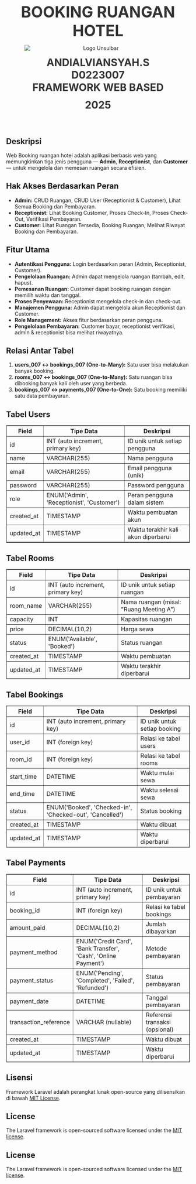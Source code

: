 <div align="center">
    <h2 style="margin:0; font-size:3em; color:#333;">BOOKING RUANGAN HOTEL</h2>
    <img src="/public/logo unsulbar.jpeg" alt="Logo Unsulbar" style="display:block; margin:1em auto; max-width:80%; height:auto;" />
    <h2 style="margin:0; font-size:2em; color:#333;">ANDIALVIANSYAH.S</h2>
    <h2 style="margin:0; font-size:2em; color:#333;">D0223007</h2>
    <h2 style="margin:0; font-size:2em; color:#333;">FRAMEWORK WEB BASED</h2>
    <h2 style="margin-top:0.5em; font-size:2em; color:#333;">2025</h2>
  </div>

  <h2>Deskripsi</h2>
  <p>
    Web Booking ruangan hotel adalah aplikasi berbasis web yang memungkinkan tiga jenis pengguna — <strong>Admin</strong>, <strong>Receptionist</strong>, dan <strong>Customer</strong> — untuk mengelola dan memesan ruangan secara efisien.
  </p>

  <h2>Hak Akses Berdasarkan Peran</h2>
  <ul>
    <li><strong>Admin:</strong> CRUD Ruangan, CRUD User (Receptionist & Customer), Lihat Semua Booking dan Pembayaran.</li>
    <li><strong>Receptionist:</strong> Lihat Booking Customer, Proses Check-In, Proses Check-Out, Verifikasi Pembayaran.</li>
    <li><strong>Customer:</strong> Lihat Ruangan Tersedia, Booking Ruangan, Melihat Riwayat Booking dan Pembayaran.</li>
  </ul>

  <h2>Fitur Utama</h2>
  <ul>
    <li><strong>Autentikasi Pengguna:</strong> Login berdasarkan peran (Admin, Receptionist, Customer).</li>
    <li><strong>Pengelolaan Ruangan:</strong> Admin dapat mengelola ruangan (tambah, edit, hapus).</li>
    <li><strong>Pemesanan Ruangan:</strong> Customer dapat booking ruangan dengan memilih waktu dan tanggal.</li>
    <li><strong>Proses Penyewaan:</strong> Receptionist mengelola check-in dan check-out.</li>
    <li><strong>Manajemen Pengguna:</strong> Admin dapat mengelola akun Receptionist dan Customer.</li>
    <li><strong>Role Management:</strong> Akses fitur berdasarkan peran pengguna.</li>
    <li><strong>Pengelolaan Pembayaran:</strong> Customer bayar, receptionist verifikasi, admin & receptionist bisa melihat riwayatnya.</li>
  </ul>

  <h2>Relasi Antar Tabel</h2>
  <ol>
    <li><strong>users_007 ↔ bookings_007 (One-to-Many):</strong> Satu user bisa melakukan banyak booking.</li>
    <li><strong>rooms_007 ↔ bookings_007 (One-to-Many):</strong> Satu ruangan bisa dibooking banyak kali oleh user yang berbeda.</li>
    <li><strong>bookings_007 ↔ payments_007 (One-to-One):</strong> Satu booking memiliki satu data pembayaran.</li>
  </ol>

  <h2>Tabel Users</h2>
  <table border="1" cellpadding="5" cellspacing="0">
    <thead>
      <tr><th>Field</th><th>Tipe Data</th><th>Deskripsi</th></tr>
    </thead>
    <tbody>
      <tr><td>id</td><td>INT (auto increment, primary key)</td><td>ID unik untuk setiap pengguna</td></tr>
      <tr><td>name</td><td>VARCHAR(255)</td><td>Nama pengguna</td></tr>
      <tr><td>email</td><td>VARCHAR(255)</td><td>Email pengguna (unik)</td></tr>
      <tr><td>password</td><td>VARCHAR(255)</td><td>Password pengguna</td></tr>
      <tr><td>role</td><td>ENUM('Admin', 'Receptionist', 'Customer')</td><td>Peran pengguna dalam sistem</td></tr>
      <tr><td>created_at</td><td>TIMESTAMP</td><td>Waktu pembuatan akun</td></tr>
      <tr><td>updated_at</td><td>TIMESTAMP</td><td>Waktu terakhir kali akun diperbarui</td></tr>
    </tbody>
  </table>

  <h2>Tabel Rooms</h2>
  <table border="1" cellpadding="5" cellspacing="0">
    <thead>
      <tr><th>Field</th><th>Tipe Data</th><th>Deskripsi</th></tr>
    </thead>
    <tbody>
      <tr><td>id</td><td>INT (auto increment, primary key)</td><td>ID unik untuk setiap ruangan</td></tr>
      <tr><td>room_name</td><td>VARCHAR(255)</td><td>Nama ruangan (misal: "Ruang Meeting A")</td></tr>
      <tr><td>capacity</td><td>INT</td><td>Kapasitas ruangan</td></tr>
      <tr><td>price</td><td>DECIMAL(10,2)</td><td>Harga sewa</td></tr>
      <tr><td>status</td><td>ENUM('Available', 'Booked')</td><td>Status ruangan</td></tr>
      <tr><td>created_at</td><td>TIMESTAMP</td><td>Waktu pembuatan</td></tr>
      <tr><td>updated_at</td><td>TIMESTAMP</td><td>Waktu terakhir diperbarui</td></tr>
    </tbody>
  </table>

  <h2>Tabel Bookings</h2>
  <table border="1" cellpadding="5" cellspacing="0">
    <thead>
      <tr><th>Field</th><th>Tipe Data</th><th>Deskripsi</th></tr>
    </thead>
    <tbody>
      <tr><td>id</td><td>INT (auto increment, primary key)</td><td>ID unik untuk setiap booking</td></tr>
      <tr><td>user_id</td><td>INT (foreign key)</td><td>Relasi ke tabel users</td></tr>
      <tr><td>room_id</td><td>INT (foreign key)</td><td>Relasi ke tabel rooms</td></tr>
      <tr><td>start_time</td><td>DATETIME</td><td>Waktu mulai sewa</td></tr>
      <tr><td>end_time</td><td>DATETIME</td><td>Waktu selesai sewa</td></tr>
      <tr><td>status</td><td>ENUM('Booked', 'Checked-in', 'Checked-out', 'Cancelled')</td><td>Status booking</td></tr>
      <tr><td>created_at</td><td>TIMESTAMP</td><td>Waktu dibuat</td></tr>
      <tr><td>updated_at</td><td>TIMESTAMP</td><td>Waktu diperbarui</td></tr>
    </tbody>
  </table>

  <h2>Tabel Payments</h2>
  <table border="1" cellpadding="5" cellspacing="0">
    <thead>
      <tr><th>Field</th><th>Tipe Data</th><th>Deskripsi</th></tr>
    </thead>
    <tbody>
      <tr><td>id</td><td>INT (auto increment, primary key)</td><td>ID unik untuk pembayaran</td></tr>
      <tr><td>booking_id</td><td>INT (foreign key)</td><td>Relasi ke tabel bookings</td></tr>
      <tr><td>amount_paid</td><td>DECIMAL(10,2)</td><td>Jumlah dibayarkan</td></tr>
      <tr><td>payment_method</td><td>ENUM('Credit Card', 'Bank Transfer', 'Cash', 'Online Payment')</td><td>Metode pembayaran</td></tr>
      <tr><td>payment_status</td><td>ENUM('Pending', 'Completed', 'Failed', 'Refunded')</td><td>Status pembayaran</td></tr>
      <tr><td>payment_date</td><td>DATETIME</td><td>Tanggal pembayaran</td></tr>
      <tr><td>transaction_reference</td><td>VARCHAR (nullable)</td><td>Referensi transaksi (opsional)</td></tr>
      <tr><td>created_at</td><td>TIMESTAMP</td><td>Waktu dibuat</td></tr>
      <tr><td>updated_at</td><td>TIMESTAMP</td><td>Waktu diperbarui</td></tr>
    </tbody>
  </table>

  <h2>Lisensi</h2>
  <p>Framework Laravel adalah perangkat lunak open-source yang dilisensikan di bawah <a href="https://opensource.org/licenses/MIT" target="_blank">MIT License</a>.</p>

</body>
</html>


## License

The Laravel framework is open-sourced software licensed under the [MIT license](https://opensource.org/licenses/MIT).


## License

The Laravel framework is open-sourced software licensed under the [MIT license](https://opensource.org/licenses/MIT).

